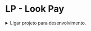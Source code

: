 # LP - Look Pay

<details>
  <summary>Ligar projeto para desenvolvimento.</summary>

1. Abra o arquivo `docker-compose.development.yml` e comente os serviços que você não vai precisar,
2. ````bash
        docker build -t lookpay-api:latest -f apps/lookpay-api/Dockerfile.development apps/lookpay-api/
        docker compose -f docker-compose.development.yml up --build
        ```
   </details>
   ````

<details>
  <summary>Rodar testes automatizados.</summary>

```bash
docker compose -f docker-compose.test.yml up --build
```

</details>
